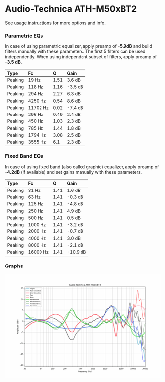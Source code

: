 # Audio-Technica ATH-M50xBT2
See [usage instructions](https://github.com/jaakkopasanen/AutoEq#usage) for more options and info.

### Parametric EQs
In case of using parametric equalizer, apply preamp of **-5.9dB** and build filters manually
with these parameters. The first 5 filters can be used independently.
When using independent subset of filters, apply preamp of **-3.5 dB**.

| Type    | Fc       |    Q | Gain    |
|:--------|:---------|:-----|:--------|
| Peaking | 19 Hz    | 1.51 | 3.6 dB  |
| Peaking | 118 Hz   | 1.16 | -3.5 dB |
| Peaking | 294 Hz   | 2.27 | 6.3 dB  |
| Peaking | 4250 Hz  | 0.54 | 8.6 dB  |
| Peaking | 11702 Hz | 0.02 | -7.4 dB |
| Peaking | 296 Hz   | 0.49 | 2.4 dB  |
| Peaking | 450 Hz   | 1.03 | 2.3 dB  |
| Peaking | 785 Hz   | 1.44 | 1.8 dB  |
| Peaking | 1794 Hz  | 3.08 | 2.5 dB  |
| Peaking | 3555 Hz  | 6.1  | 2.3 dB  |

### Fixed Band EQs
In case of using fixed band (also called graphic) equalizer, apply preamp of **-4.2dB**
(if available) and set gains manually with these parameters.

| Type    | Fc       |    Q | Gain     |
|:--------|:---------|:-----|:---------|
| Peaking | 31 Hz    | 1.41 | 1.6 dB   |
| Peaking | 63 Hz    | 1.41 | -0.3 dB  |
| Peaking | 125 Hz   | 1.41 | -4.8 dB  |
| Peaking | 250 Hz   | 1.41 | 4.9 dB   |
| Peaking | 500 Hz   | 1.41 | 0.5 dB   |
| Peaking | 1000 Hz  | 1.41 | -3.2 dB  |
| Peaking | 2000 Hz  | 1.41 | -0.7 dB  |
| Peaking | 4000 Hz  | 1.41 | 3.0 dB   |
| Peaking | 8000 Hz  | 1.41 | -2.1 dB  |
| Peaking | 16000 Hz | 1.41 | -10.9 dB |

### Graphs
![](./Audio-Technica%20ATH-M50xBT2.png)